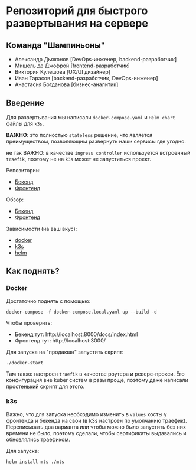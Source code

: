 # Репозиторий для быстрого развертывания на сервере
## Команда "Шампиньоны"
 - Александр Дьяконов [DevOps-инженер, backend-разработчик]
 - Мишель де Джофрой [frontend-разработчик]
 - Виктория Кулешова [UX/UI дизайнер]
 - Иван Тарасов [backend-разработчик, DevOps-инженер]
 - Анастасия Богданова [бизнес-аналитик]

## Введение
Для развертывания мы написали `docker-compose.yaml` и `Helm chart` файлы для `k3s`.

**ВАЖНО**: это полностью `stateless` решение, что является преимуществом, позволяющим развернуть наши сервисы где угодно.

не так ВАЖНО: в качестве `ingress controller` используется встроенный `traefik`, поэтому не на `k3s` может не запуститься проект.

Репозитории:
  - [Бекенд](https://github.com/shampsdev/mts-backend)
  - [Фронтенд](https://github.com/shampsdev/mts-frontend)

Обзор:
  - [Бекенд](https://api.mts.shamps.dev/docs/index.html)
  - [Фронтенд](https://mts.shamps.dev)

Зависимости (на ваш вкус):
  - [docker](https://docs.docker.com/engine/install/ubuntu/)
  - [k3s](https://docs.k3s.io/quick-start)
  - [helm](https://helm.sh/docs/intro/install/)

## Как поднять?
### Docker
Достаточно поднять с помощью:
```
docker-compose -f docker-compose.local.yaml up --build -d
```

Чтобы проверить:
 - Бекенд тут: http://localhost:8000/docs/index.html
 - Фронтенд тут: http://localhost:3000/

Для запуска на "продакшн" запустить скрипт:
```
./docker-start
```

Там также настроен `traefik` в качестве роутера и реверс-прокси. Его конфигурация вне kuber систем в разы проще, поэтому даже написали простенький скрипт для этого.

### k3s
Важно, что для запуска необходимо изменить в `values` хосты у фронтенда и бекенда на свои (в k3s настроен по умолчанию траефик). Переписывать два варианта или чтобы можно было запустить без них времени не было, поэтому сделали, чтобы сертификаты выдавались и обновлялись траефиком.

Для запуска:
```
helm install mts ./mts
```

